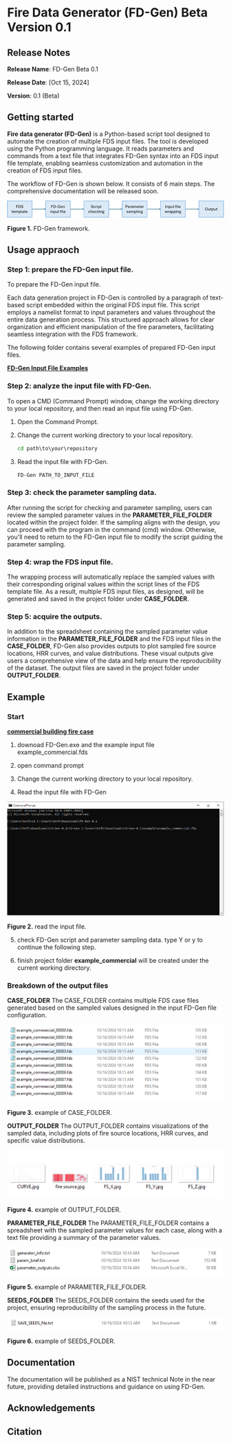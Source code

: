 # Fire Data Generator (FD-Gen) Beta Version 0.1
## Release Notes

**Release Name**: FD-Gen Beta 0.1

**Release Date**: [Oct 15, 2024]

**Version**: 0.1 (Beta)


## Getting started
**Fire data generator (FD-Gen)** is a Python-based script tool designed to automate the creation of multiple FDS input files.
The tool is developed using the Python programming language. It reads parameters and commands from a text file that integrates FD-Gen syntax into an FDS input file template, enabling seamless customization and automation in the creation of FDS input files.

The workflow of FD-Gen is shown below. It consists of 6 main steps. The comprehensive documentation will be released soon.

![Figure 1. FD-Gen framework.](images/Picture1.png)

**Figure 1.** FD-Gen framework.

## Usage appraoch 

### Step 1: prepare the FD-Gen input file.
To prepare the FD-Gen input file.

Each data generation project in FD-Gen is controlled by a paragraph of text-based script embedded within the original FDS input file. 
This script employs a namelist format to input parameters and values throughout the entire data generation process. 
This structured approach allows for clear organization and efficient manipulation of the fire parameters, facilitating seamless integration with the FDS framework.

The following folder contains several examples of prepared FD-Gen input files.

[**FD-Gen Input File Examples**](https://github.com/hqfang3/FD-Gen/tree/main/example)

### Step 2: analyze the input file with FD-Gen.
To open a CMD (Command Prompt) window, change the working directory to your local repository, and then read an input file using FD-Gen.
1. Open the Command Prompt.
2. Change the current working directory to your local repository.

    ```cmd
    cd path\to\your\repository
    ```

3. Read the input file with FD-Gen.

    ```cmd
    FD-Gen PATH_TO_INPUT_FILE
    ```


### Step 3: check the parameter sampling data.
After running the script for checking and parameter sampling, users can review the sampled parameter values in the **PARAMETER_FILE_FOLDER** located within the project folder. If the sampling aligns with the design, you can proceed with the program in the command (cmd) window. Otherwise, you'll need to return to the FD-Gen input file to modify the script guiding the parameter sampling.


### Step 4: wrap the FDS input file.
The wrapping process will automatically replace the sampled values with their corresponding original values within the script lines of the FDS template file. As a result, multiple FDS input files, as designed, will be generated and saved in the project folder under **CASE_FOLDER**.


### Step 5: acquire the outputs.
In addition to the spreadsheet containing the sampled parameter value information in the **PARAMETER_FILE_FOLDER** and the FDS input files in the **CASE_FOLDER**, FD-Gen also provides outputs to plot sampled fire source locations, HRR curves, and value distributions. These visual outputs give users a comprehensive view of the data and help ensure the reproducibility of the dataset. The output files are saved in the project folder under **OUTPUT_FOLDER**.


## Example

### Start
[**commercial building fire case**](https://github.com/hqfang3/FD-Gen/tree/main/example/example_commercial.fds)

1. downoad FD-Gen.exe and the example input file example_commercial.fds

2. open command prompt

3. Change the current working directory to your local repository.

4. Read the input file with FD-Gen

![Figure 2. read the input file.](images/Picture2.png)

**Figure 2.** read the input file.

5. check FD-Gen script and parameter sampling data.
type Y or y to continue the following step.

6. finish
project folder **example_commercial** will be created under the current working directory.

### Breakdown of the output files

**CASE_FOLDER**
The CASE_FOLDER contains multiple FDS case files generated based on the sampled values designed in the input FD-Gen file configuration. 

![Figure 3. example of CASE_FOLDER.](images/Picture3.png)

**Figure 3.** example of CASE_FOLDER.

**OUTPUT_FOLDER**
The OUTPUT_FOLDER contains visualizations of the sampled data, including plots of fire source locations, HRR curves, and specific value distributions. 

![Figure 4. example of OUTPUT_FOLDER.](images/Picture4.png)

**Figure 4.** example of OUTPUT_FOLDER.

**PARAMETER_FILE_FOLDER**
The PARAMETER_FILE_FOLDER contains a spreadsheet with the sampled parameter values for each case, along with a text file providing a summary of the parameter values. 

![Figure 5. example of PARAMETER_FILE_FOLDER.](images/Picture5.png)

**Figure 5.** example of PARAMETER_FILE_FOLDER.

**SEEDS_FOLDER**
The SEEDS_FOLDER contains the seeds used for the project, ensuring reproducibility of the sampling process in the future. 

![Figure 6. example of SEEDS_FOLDER.](images/Picture6.png)

**Figure 6.** example of SEEDS_FOLDER.

## Documentation
The documentation will be published as a NIST technical Note in the near future, providing detailed instructions and guidance on using FD-Gen.

## Acknowledgements

## Citation


